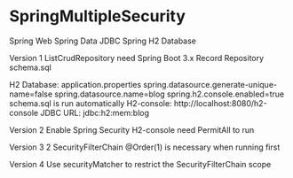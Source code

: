 # SpringMultipleSecurity

Spring Web
Spring Data JDBC
Spring H2 Database

Version 1
ListCrudRepository need Spring Boot 3.x
Record
Repository
schema.sql

H2 Database:
application.properties
    spring.datasource.generate-unique-name=false
    spring.datasource.name=blog
    spring.h2.console.enabled=true
schema.sql is run automatically
H2-console:
http://localhost:8080/h2-console
    JDBC URL: jdbc:h2:mem:blog

Version 2
Enable Spring Security
H2-console need PermitAll to run

Version 3
2 SecurityFilterChain
@Order(1) is necessary when running first

Version 4
Use securityMatcher to restrict the SecurityFilterChain scope